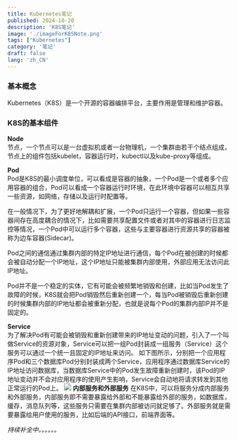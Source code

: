 ```yaml
---
title: Kubernetes笔记
published: 2024-10-20
description: 'K8S笔记'
image: './imageForK8SNote.png'
tags: ["Kubernetes"]
category: '笔记'
draft: false 
lang: 'zh_CN'
---
```

### 基本概念
Kubernetes（K8S）是一个开源的容器编排平台，主要作用是管理和维护容器。

### K8S的基本组件
**Node**  
节点，一个节点可以是一台虚拟机或者一台物理机，一个集群由若干个结点组成，节点上的组件包括kubelet，容器运行时，kubectl以及kube-proxy等组成。

**Pod**  
Pod是K8S的最小调度单位，可以看成是容器的抽象，一个Pod是一个或者多个应用容器的组合，Pod可以看成一个容器运行时环境，在此环境中容器可以相互共享一些资源，如网络，存储以及运行时配置等。

在一般情况下，为了更好地解耦和扩展，一个Pod只运行一个容器，但如果一些容器间存在高度耦合的情况下，比如需要共享配置文件或者对其中的容器进行日志监控等情况，一个Pod中可以运行多个容器，这些与主要容器进行资源共享的容器被称为边车容器(Sidecar)。

Pod之间的通信通过集群内部的特定IP地址进行通信，每个Pod在被创建的时候都会被自动分配一个IP地址，这个IP地址只能被集群内部使用，外部应用无法访问此IP地址。

Pod并不是一个稳定的实体，它有可能会被频繁地销毁和创建，比如当Pod发生了故障的时候，K8S就会把Pod销毁然后重新创建一个，每当Pod被销毁后重新创建的时候集群内部的IP地址都会被重新分配，也就是说每个Pod的集群内部IP并不是固定的。

**Service**  
为了解决Pod有可能会被销毁和重新创建带来的IP地址变动的问题，引入了一个叫做Service的资源对象，Service可以把一组Pod封装成一组服务（Service）这个服务可以通过一个统一且固定的IP地址来访问。
如下图所示，分别把一个应用程序Pod和三个数据库Pod分别封装成两个Service，应用程序通过数据库Service的IP地址访问数据库，当数据库Service中的Pod发生故障重新创建时，该Pod的IP地址变动并不会对应用程序的使用产生影响，Service会自动地将请求转发到其他正常运行的Pod上。
<img src="https://p.sda1.dev/19/e3abe44c3b2f530038398ad7809963ce/k8sImage1.png" >
**内部服务和外部服务**
在K8S中，可以将服务分成内部服务和外部服务，内部服务即不需要暴露给外部和不能暴露给外部的服务，如数据库，缓存，消息队列等，这些服务只需要在集群内部被访问就足够了。外部服务就是需要暴露给用户使用的服务，比如后端的API接口，前端界面等。  



_持续补全中。。。。。。_